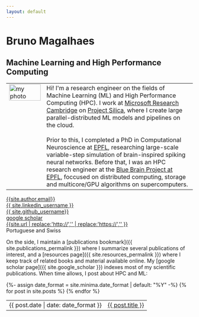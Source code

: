 ```yaml
---
layout: default
---
```


<h1 class="post-title p-name" itemprop="name headline">Bruno Magalhaes</h1>

## Machine Learning and High Performance Computing

<table style='table-layout:fixed; border:none; border-collapse:collapse; cellspacing:0; cellpadding:0'>
<tr>
<td width="20%" style='border:none; vertical-align: top;'> <img src="{{site.photo}}" alt="my photo" width="100%" height="100%"/> </td>
<td style="border:none">
Hi! I'm a research engineer on the fields of Machine Learning (ML) and High Performance Computing (HPC). I work at <a href="https://www.microsoft.com/en-us/research/lab/microsoft-research-cambridge/">Microsoft Research Cambridge</a> on <a href="https://www.microsoft.com/en-us/research/project/project-silica/">Project Silica</a>, where I create large parallel-distributed ML models and pipelines on the cloud. <br/><br/>Prior to this, I completed a PhD in Computational Neuroscience at <a href="https://www.epfl.ch/en/">EPFL</a>, researching large-scale variable-step simulation of brain-inspired spiking neural networks. Before that, I was an HPC research engineer at the <a href="https://www.epfl.ch/research/domains/bluebrain/">Blue Brain Project at EPFL</a>, foccused on distributed computing, storage and multicore/GPU algorithms on supercomputers.
</td>
</tr></table> 

<!-- CSS of table defined in _includes/head.html -->
<div class="Rtable Rtable--3cols Rtable--collapse">
  <!-- <div class="Rtable-cell"> <a href="{{site.resume}}"><i class="far fa-file"></i> resume</a> </div> -->
  <!-- <div class="Rtable-cell"> <a href="{{site.cv}}"><i class="far fa-file"></i> full cv</a> </div> -->
  <div class="Rtable-cell"> <a href="mailto:{{ site.author.email }}?subject=Hello"><i class="far fa-envelope" title="Email"></i> {{site.author.email}}</a> </div>
  <div class="Rtable-cell"> <a href="https://www.linkedin.com/in/{{ site.linkedin_username }}"> <i class="fab fa-linkedin" ></i> {{ site.linkedin_username }}</a> </div>
  <div class="Rtable-cell"> <a href="https://github.com/{{ site.github_username }}"><i class="fab fa-fw fa-github" ></i> {{ site.github_username}}</a> </div>
  <!-- <div class="Rtable-cell"> <a href="https://twitter.com/{{ site.twitter_username }}"> <i class="fab fa-fw fa-twitter" ></i> {{ site.twitter_username }}</a> </div> -->
  <div class="Rtable-cell"> <a href="{{ site.google_scholar }}"> <i class="ai ai-google-scholar ai-1x" title="Google Scholar"></i> google scholar</a> </div>
  <div class="Rtable-cell"> <a href="{{ site.url }}"><i class="fas fa-mouse-pointer"></i> {{site.url | replace:'http://','' | replace:'https://','' }}</a> </div>
  <div class="Rtable-cell"> <i class="fas fa-passport" title="Nationality"></i> Portuguese and Swiss </div>
</div>


On the side, I maintain a [publications bookmark]({{ site.publications_permalink }}) where I summarize several publications of interest, and a [resources page]({{ site.resources_permalink }}) where I keep track of related books and material available online. My [google scholar page]({{ site.google_scholar }}) indexes most of my scientific publications. When time allows, I post about HPC and ML:

<table style='border:none; border-collapse:collapse; cellspacing:0; cellpadding:0'>
{%- assign date_format = site.minima.date_format | default: "%Y" -%}
{% for post in site.posts %}
<tr>
<td class="align-top" style="border:none">
{{ post.date | date: date_format }}
</td>
<td class="align-top" style="border:none">
<a href="{{ post.url }}">{{ post.title }}</a>
</td>
</tr>
{% endfor %}
</table>



